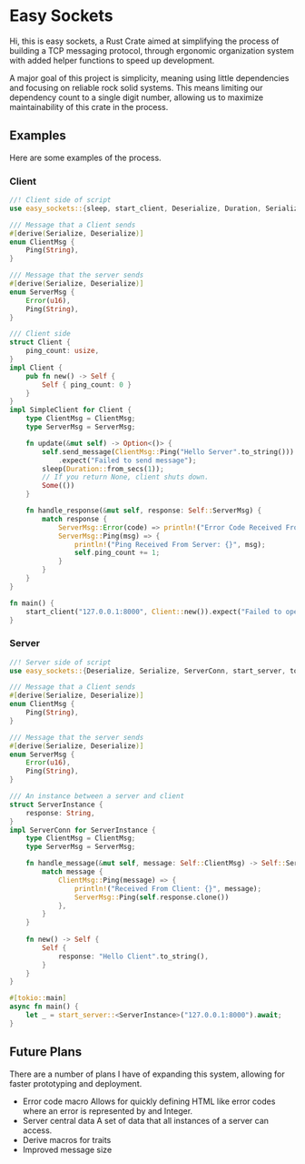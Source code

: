 # Easy Sockets
Hi, this is easy sockets, a Rust Crate aimed at simplifying the process of building a TCP messaging protocol, through ergonomic organization system with added helper functions to speed up development.

A major goal of this project is simplicity, meaning using little dependencies and focusing on reliable rock solid systems. This means limiting our dependency count to a single digit number, allowing us to maximize maintainability of this crate in the process.

## Examples
Here are some examples of the process.

### Client
```Rust
//! Client side of script
use easy_sockets::{sleep, start_client, Deserialize, Duration, Serialize, SimpleClient};

/// Message that a Client sends
#[derive(Serialize, Deserialize)]
enum ClientMsg {
    Ping(String),
}

/// Message that the server sends
#[derive(Serialize, Deserialize)]
enum ServerMsg {
    Error(u16),
    Ping(String),
}

/// Client side
struct Client {
    ping_count: usize,
}
impl Client {
    pub fn new() -> Self {
        Self { ping_count: 0 }
    }
}
impl SimpleClient for Client {
    type ClientMsg = ClientMsg;
    type ServerMsg = ServerMsg;

    fn update(&mut self) -> Option<()> {
        self.send_message(ClientMsg::Ping("Hello Server".to_string()))
            .expect("Failed to send message");
        sleep(Duration::from_secs(1));
        // If you return None, client shuts down.
        Some(())
    }

    fn handle_response(&mut self, response: Self::ServerMsg) {
        match response {
            ServerMsg::Error(code) => println!("Error Code Received From Server: {}", code),
            ServerMsg::Ping(msg) => {
                println!("Ping Received From Server: {}", msg);
                self.ping_count += 1;
            }
        }
    }
}

fn main() {
    start_client("127.0.0.1:8000", Client::new()).expect("Failed to open client");
}

```

### Server
```Rust
//! Server side of script
use easy_sockets::{Deserialize, Serialize, ServerConn, start_server, tokio};

/// Message that a Client sends
#[derive(Serialize, Deserialize)]
enum ClientMsg {
    Ping(String),
}

/// Message that the server sends
#[derive(Serialize, Deserialize)]
enum ServerMsg {
    Error(u16),
    Ping(String),
}

/// An instance between a server and client
struct ServerInstance {
    response: String,
}
impl ServerConn for ServerInstance {
    type ClientMsg = ClientMsg;
    type ServerMsg = ServerMsg;

    fn handle_message(&mut self, message: Self::ClientMsg) -> Self::ServerMsg {
        match message {
            ClientMsg::Ping(message) => {
                println!("Received From Client: {}", message);
                ServerMsg::Ping(self.response.clone())
            },
        }
    }
    
    fn new() -> Self {
        Self {
            response: "Hello Client".to_string(),
        }
    }
}

#[tokio::main]
async fn main() {
    let _ = start_server::<ServerInstance>("127.0.0.1:8000").await;
}

```

## Future Plans
There are a number of plans I have of expanding this system, allowing for faster prototyping and deployment.
- Error code macro
    Allows for quickly defining HTML like error codes where an error is represented by and Integer.
- Server central data
    A set of data that all instances of a server can access.
- Derive macros for traits
- Improved message size
